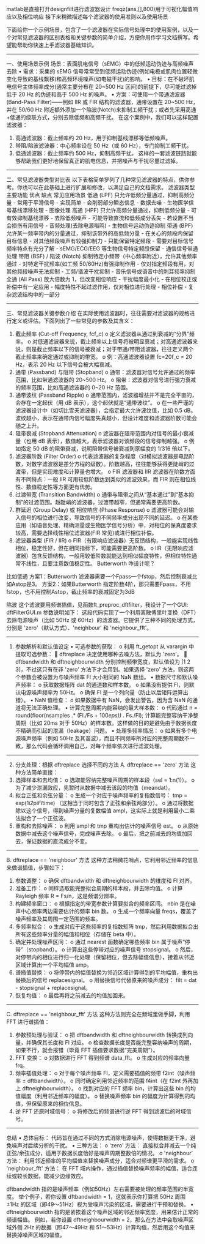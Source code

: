 matlab是直接打开designfilt进行滤波器设计
freqz(ans,[],800)用于可视化幅值响应以及相位响应
接下来稍微描述每个滤波器的使用准则以及使用场景


下面给你一个示例场景，包含了一个滤波器在实际信号处理中的使用案例，以及一个对常见滤波器的区别表格和关键参数的简单介绍，方便你用作学习文档撰写。希望能帮助你快速上手滤波器基础知识。
________________________________________
一、使用场景示例
场景：表面肌电信号（sEMG）中的低频运动伪迹与高频噪声去除
•	需求：采集的 sEMG 信号常常受到低频运动伪迹(例如电极或肌肉位置轻微变化导致的基线飘移)和高频环境噪声(如电磁干扰)的影响。
•	目标：在不破坏肌电信号主体频率成分(通常主要分布在 20~500 Hz 区间)的前提下，尽可能过滤掉低于 20 Hz 的伪迹和高于 500 Hz 的噪声。
•	方案：可使用一个带通滤波器(Band-Pass Filter)——例如 IIR 或 FIR 结构的滤波器，通带设置在 20~500 Hz，并在 50/60 Hz 附近额外添加一个陷波(Notch)来抑制工频干扰；或者先采用高通+低通的级联方式，分别去除低频和高频干扰。
在这个案例中，我们可以这样配置滤波器：
1.	高通滤波器：截止频率约 20 Hz，用于抑制基线漂移等低频噪声。
2.	带阻/陷波滤波器：中心频率设在 50 Hz（或 60 Hz），专门抑制工频干扰。
3.	低通滤波器：截止频率约 500 Hz，抑制高频干扰。
这样的一套滤波链路就能够帮助我们更好地保留真正的肌电信息，并把噪声与干扰尽量过滤掉。
________________________________________
二、常见滤波器类型对比表
以下表格简单罗列了几种常见滤波器的特点，供你参考。你也可以在此基础上进行扩展和修改，以满足自己的文档需求。
滤波器类型	主要功能	优点	缺点	常见应用场景
低通 (LPF)	只允许低频分量通过，抑制高频分量	- 常用于平滑信号 - 实现简单	- 会削弱部分瞬态信息	- 数据去噪 - 生物医学信号基线漂移处理 - 图像处理
高通 (HPF)	只允许高频分量通过，抑制低频分量	- 可有效抑制基线漂移 - 去除低频噪声	- 可能导致直流和低频成分丢失 - 若设置不当会损伤有用信号	- 音频处理(去除电源嗡鸣) - 生物信号运动伪迹抑制
带通 (BPF)	允许某一频率带内的分量通过，抑制该带外的高低频分量	- 在关心的频段内保留目标信息 - 对其他频段噪声有较强抑制力	- 只能保留特定频段 - 需要对目标信号频率特点有充分了解	- sEMG/ECG/EEG 等生物信号特定频段保留 - 通信信号带通处理
带阻 (BSF) / 陷波 (Notch)	抑制特定小频带（中心频率附近），允许其他频率通过	- 对特定干扰频率(如工频 50/60Hz)有强抑制作用	- 仅对指定频段有用，对其他频段噪声无法抑制	- 工频/谐波干扰抑制 - 音乐信号或语音中的刺耳频率抑制
全通 (All Pass)	放大倍数为 1，但改变相位响应	- 干扰幅度最小化 - 在相位校正或补偿中有一定应用	- 幅度特性不起过滤作用，仅对相位进行处理	- 相位补偿 - 复杂滤波结构中的一部分
________________________________________
三、常见滤波器关键参数介绍
在实际使用滤波器时，往往需要对滤波器的规格进行定义或评估。下面列出了一些常见的参数及其含义：
1.	截止频率 (Cut-off Frequency, fcf_c)
o	定义滤波器从通过到衰减的“分界”频率。
o	对低通滤波器来说，截止频率以上信号将被明显衰减；对高通滤波器来说，则是截止频率以下的信号被衰减；对于带通/带阻滤波器，往往定义两个截止频率来确定通过或抑制的带宽。
o	例：高通滤波器设置 fc=20f_c = 20 Hz，表示 20 Hz 以下信号会被大幅衰减。
2.	通带 (Passband) 与阻带 (Stopband)
o	通带：滤波器对信号允许通过的频率范围，比如带通滤波器的 20~500 Hz。
o	阻带：滤波器对信号进行强力衰减的频率范围，比如高通滤波器的 0~20 Hz 范围。
3.	通带波纹 (Passband Ripple)
o	通带范围内，滤波器增益并不是完全平直的，会存在一定起伏（用 dB 表示），这个起伏就是“通带波纹”。
o	在一些严谨的滤波器设计中（如切比雪夫滤波器），会指定最大允许波纹值，比如 0.5 dB。波纹越小，表示在通带内信号幅度失真越小，但设计难度和滤波器阶数可能会随之上升。
4.	阻带衰减 (Stopband Attenuation)
o	滤波器在阻带范围内对信号的最小衰减量（也用 dB 表示），数值越大，表示滤波器对该频段的信号抑制越强。
o	例如指定 50 dB 的阻带衰减，说明阻带信号被衰减到原幅度的 1/316 倍以下。
5.	滤波器阶数 (Filter Order)
o	代表滤波器的复杂程度（对模拟滤波器是电路阶数，对数字滤波器是差分方程的级数）。阶数越高，往往能够获得更陡峭的过渡带，但是实现难度和计算量也增大。
o	FIR 滤波器和 IIR 滤波器在阶数方面有不同特点：一般 IIR 可用较低阶数达到类似的滤波效果，而 FIR 则在相位线性、数值稳定性等方面更有优势。
6.	过渡带宽 (Transition Bandwidth)
o	通带与阻带之间从“基本通过”到“基本抑制”的过渡范围。越陡峭的滤波器，过渡带越窄，但通常需要更高阶数。
7.	群延迟 (Group Delay) 或 相位响应 (Phase Response)
o	滤波器可能会对输入信号的相位进行改变，导致信号的不同频率成分出现不同的延迟。
o	在某些应用（如语音处理、精确测量或生物医学信号分析）中，对相位的保真度要求较高，需要选择线性相位滤波器(FIR 常见)或进行相位补偿。
8.	滤波器类型 (FIR / IIR)
o	FIR（有限响应滤波器）无反馈结构，一般能实现线性相位，稳定性好，但在相同指标下，可能需要更高阶数。
o	IIR（无限响应滤波器）包含反馈结构，一般用较低阶数就能达到相似幅度特性，但相位特性通常不线性，且要注意数值稳定性。
Butterworth 咋设计呢？
 
比如低通
方案1：Butterworth 滤波器需要一个Fpass一个fstop，然后控制衰减比如Astop是3。
方案2：如果Butterworth 指定阶数4阶，那只需要Fpass，不用fstop，也不用控制Astop，截止频率的衰减固定为3dB

陷波
这个滤波要用频谱插值，见函数ft_preproc_dftfilter，我设计了一个GUI: dftFilterGUI.m
参数说明如下：
这段代码实现了一个利用离散傅里叶变换（DFT）去除电源噪声（比如 50Hz 或 60Hz）的滤波器。它提供了三种不同的处理方式，分别是 'zero'（默认方式）、'neighbour' 和 'neighbour_fft'。
________________________________________
1. 参数解析和默认值设定
•	可选参数的获取：
o	利用 ft_getopt 从 varargin 中提取可选参数： 
	dftreplace 决定使用哪种去噪方法，默认为 'zero'。
	dftbandwidth 和 dftneighbourwidth 分别控制频带宽度，默认值设为 [1 2 3]，不过这只有在非 'zero' 方法下才会用到。如果选择 'zero' 方法，则这两个参数会被设置为与噪声频率 Fl 大小相同的 NaN 数组。
•	数据尺寸和默认噪声频率：
o	获取数据矩阵 dat 的通道数和样本数。
o	如果没有提供 Fl，则默认电源噪声频率为 50Hz。
o	确保 Fl 是一个列向量（防止以后矩阵运算出错）。
•	NaN 值检查：
o	如果数据中有 NaN，会发出警告，因为含 NaN 的通道将无法正确处理。
•	计算完整周期内能容纳的最大样本数：
o	代码通过 n = round(floor(nsamples .* (Fl./Fs + 100*eps)) .* Fs./Fl); 计算能完整容纳干净整周期（比如 20ms 对于 50Hz）的样本数。这样做的目的是避免由于数据长度不精确而引起的泄漏（leakage）问题。
•	处理多频率情况：
o	如果有多个电源噪声频率（例如 50Hz 及其谐波），而且不同频率所对应的完整周期数不一致，那么代码会循环调用自己，对每个频率依次进行滤波处理。
________________________________________
2. 分支处理：根据 dftreplace 选择不同的方法
A. dftreplace == 'zero' 方法
这种方法简单直接：
1.	选择样本和去均值：
o	选取能容纳完整噪声周期的样本段（sel = 1:n(1)）。
o	为了减少泄漏效应，先暂时从数据中减去该段的均值（meandat）。
2.	拟合正弦和余弦分量：
o	生成一个对应于噪声频率的复指数信号：
tmp = exp(1i*2*pi*Fl*time)
（这相当于同时包含了正弦和余弦两部分）。
o	通过将数据除以这个信号，得到噪声分量的复数幅值 ampl，这实际上就是利用最小二乘法拟合了一个正弦波。
3.	重构和去除噪声：
o	利用 ampl 和 tmp 重构出估计的噪声信号 est。
o	从原始数据中减去这个噪声信号，完成噪声去除。
o	最后，把之前减去的均值加回去，保证数据的直流成分不变。
________________________________________
B. dftreplace == 'neighbour' 方法
这种方法稍微花哨点，它利用邻近频率的信息来做谱插值，步骤如下：
1.	参数调整：
o	确保 dftbandwidth 和 dftneighbourwidth 的维度和 Fl 对齐。
2.	准备工作：
o	同样选取能完整拟合周期的样本段，并去除均值。
o	计算 Rayleigh 频率 R = Fs/n，这是频谱分辨率。
3.	构建频率窗口：
o	根据指定的带宽参数计算要拟合的频率区间。
nbin 是在噪声中心频率两边需要估计的频率 bin 数。
o	生成一个频率向量 freqs，覆盖了噪声频率及其周围一定范围的频率。
4.	多频率拟合：
o	生成对应于这些频率的复指数矩阵 tmp，然后利用数据拟合出所有这些频率分量的幅值和相位（存储在 beta 中）。
5.	确定并处理噪声区间：
o	通过 nearest 函数确定哪些频率 bin 属于噪声“停带”（stopband）。
o	计算出这些停带对应的噪声信号 stopsignal。
o	然后，对停带内的相位进行归一化处理（保留相位，但去除幅值信息），接着从邻近区域计算出一个平均幅值 amp。
6.	谱插值替换：
o	将停带内的幅值替换为邻近区域计算得到的平均幅值，重构出替换后的信号 replacesignal。
o	用替换信号代替原来的噪声成分：
filt = dat - stopsignal + replacesignal。
7.	恢复均值：
o	最后再将之前减去的均值加回来。
________________________________________
C. dftreplace == 'neighbour_fft' 方法
这种方法则完全在频域里做手脚，利用 FFT 进行谱插值：
1.	参数预处理与验证：
o	把 dftbandwidth 和 dftneighbourwidth 转换成列向量，并确保其长度和 Fl 对应。
o	检查数据长度是否能完整容纳噪声的周期，如果不行，就会报错（毕竟 FFT 插值要求数据“完美周期”）。
2.	FFT 变换：
o	对数据进行 FFT 得到频谱 data_fft。
o	生成对应的频率向量 frq。
3.	频率插值处理：
o	对于每个噪声频率 Fl，定义需要插值的频带 f2int（噪声频率 ± dftbandwidth）。
o	同时确定利用邻近频率的范围 f4int（在 f2int 外再加上 dftneighbourwidth）。
o	找到对应的 FFT 频率 bin，计算出这些 bin 的均值幅度（利用邻近频率的幅度）。
o	替换噪声频率 bin 的幅度为计算得到的均值，但保留原来的相位信息。
4.	逆 FFT 还原时域信号：
o	将修改后的频谱进行逆 FFT 得到滤波后的时域信号。
________________________________________
总结
•	总体目标： 代码旨在通过不同的方式消除电源噪声，使得数据更干净，避免噪声对后续分析的干扰。
•	三种方法： 
o	'zero' 方法： 直接拟合并减去一个纯正弦/余弦成分，适用于数据长度恰好是噪声周期整数倍的情况。
o	'neighbour' 方法： 利用邻近频率的平均幅值来替换噪声成分，适合对频谱更平滑的需求。
o	'neighbour_fft' 方法： 在 FFT 域内操作，通过插值替换噪声频率的幅值，适合连续或较长数据，能减少边缘效应。

dftbandwidth 指的是噪声频率（例如50Hz）左右需要被处理的频率范围的半宽度。
举个例子，若你设置 dftbandwidth = 1，这就表示你打算把 50Hz 周围 ±1Hz 的区域（即49～51Hz）视为受噪声污染的区域，需要进行干预和替换。
•  dftneighbourwidth 指的是紧挨着这个噪声区域的邻近频率宽度，用来估计正常的频谱幅值。
例如，若你设置 dftneighbourwidth = 2，那么在方法中会取噪声区域外侧 2Hz 的数据（即47～49Hz 和 51～53Hz）计算均值，然后用这个均值来替换掉噪声区域的幅值。

